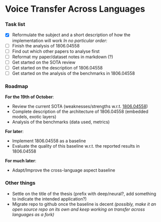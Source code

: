 # Voice Transfer Across Languages

### Task list
- [x] Reformulate the subject and a short description of how the implementation will work
*In no particular order:*
- [ ] Finish the analysis of 1806.04558
- [ ] Find out which other papers to analyse first
- [ ] Reformat my paper/dataset notes in markdown (?)
- [ ] Get started on the SOTA review
- [ ] Get started on the description of 1806.04558 
- [ ] Get started on the analysis of the benchmarks in 1806.04558 

### Roadmap
**For the 19th of October**:
- Review the current SOTA  (weaknesses/strengths w.r.t. [1806.04558](https://arxiv.org/pdf/1806.04558.pdf))
- Complete description of the architecture of 1806.04558 (embedded models, exotic layers)
- Analysis of the benchmarks (data used, metrics)

**For later**:
- Implement 1806.04558 as a baseline
- Evaluate the quality of this baseline w.r.t. the reported results in 1806.04558

**For much later**:
- Adapt/Improve the cross-language aspect baseline

### Other things
- Settle on the title of the thesis (prefix with deep/neural?, add something to indicate the intended application?)
- Migrate repo to github once the baseline is decent *(possibly, make it an open source repo on its own and keep working on transfer across languages as a fork)*
